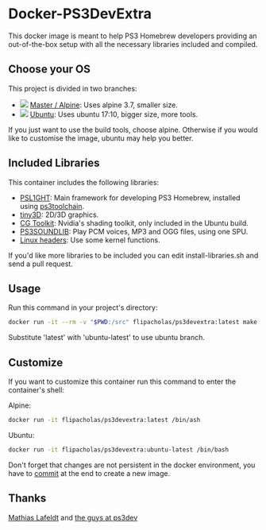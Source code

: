 # Docker-PS3DevExtra

This docker image is meant to help PS3 Homebrew developers providing an out-of-the-box setup with all the necessary libraries included and compiled.

## Choose your OS

This project is divided in two branches:

* [![](https://images.microbadger.com/badges/image/flipacholas/ps3devextra.svg)](https://microbadger.com/images/flipacholas/ps3devextra) [Master / Alpine](https://github.com/flipacholas/Docker-PS3DevExtra/tree/master): Uses alpine 3.7, smaller size.
* [![](https://images.microbadger.com/badges/image/flipacholas/ps3devextra:ubuntu-latest.svg)](https://microbadger.com/images/flipacholas/ps3devextra:ubuntu-latest "Get your own image badge on microbadger.com") [Ubuntu](https://github.com/flipacholas/Docker-PS3DevExtra/tree/ubuntu): Uses ubuntu 17:10, bigger size, more tools.

If you just want to use the build tools, choose alpine. Otherwise if you would like to customise the image, ubuntu may help you better.

## Included Libraries

This container includes the following libraries:

* [PSL1GHT](https://github.com/ps3dev/PSL1GHT): Main framework for developing PS3 Homebrew, installed using [ps3toolchain](https://github.com/ps3dev/ps3toolchain).
* [tiny3D](https://github.com/wargio/tiny3D): 2D/3D graphics.
* [CG Toolkit](https://developer.nvidia.com/cg-toolkit): Nvidia's shading toolkit, only included in the Ubuntu build.
* [PS3SOUNDLIB](https://github.com/wargio/ps3soundlib): Play PCM voices, MP3 and OGG files, using one SPU.
* [Linux headers](https://www.kernel.org): Use some kernel functions.

If you'd like more libraries to be included you can edit install-libraries.sh and send a pull request.

## Usage

Run this command in your project's directory:

```bash
docker run -it --rm -v "$PWD:/src" flipacholas/ps3devextra:latest make
```
Substitute 'latest' with 'ubuntu-latest' to use ubuntu branch.

## Customize

If you want to customize this container run this command to enter the container's shell:

Alpine:
```bash
docker run -it flipacholas/ps3devextra:latest /bin/ash
```
Ubuntu:
```bash
docker run -it flipacholas/ps3devextra:ubuntu-latest /bin/bash
```

Don't forget that changes are not persistent in the docker environment, you have to [commit](https://docs.docker.com/engine/reference/commandline/commit/) at the end to create a new image.

## Thanks

[Mathias Lafeldt](https://github.com/mlafeldt) and [the guys at ps3dev](https://github.com/ps3dev)
